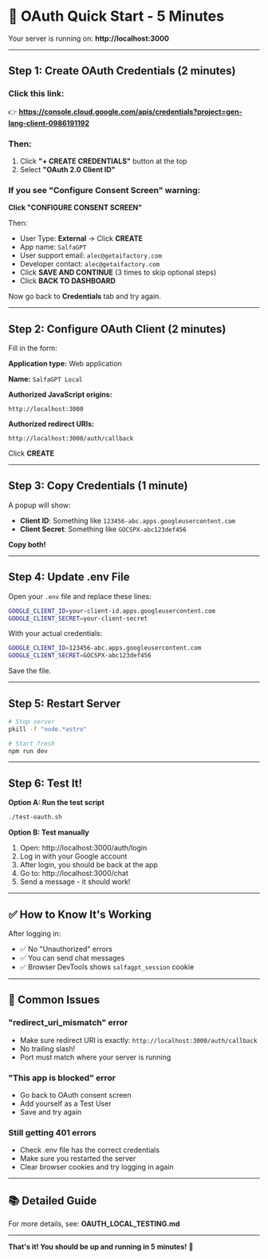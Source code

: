 # 🚀 OAuth Quick Start - 5 Minutes

Your server is running on: **http://localhost:3000**

---

## Step 1: Create OAuth Credentials (2 minutes)

### Click this link:
👉 **https://console.cloud.google.com/apis/credentials?project=gen-lang-client-0986191192**

### Then:

1. Click **"+ CREATE CREDENTIALS"** button at the top
2. Select **"OAuth 2.0 Client ID"**

### If you see "Configure Consent Screen" warning:

**Click "CONFIGURE CONSENT SCREEN"**

Then:
- User Type: **External** → Click **CREATE**
- App name: `SalfaGPT` 
- User support email: `alec@getaifactory.com`
- Developer contact: `alec@getaifactory.com`
- Click **SAVE AND CONTINUE** (3 times to skip optional steps)
- Click **BACK TO DASHBOARD**

Now go back to **Credentials** tab and try again.

---

## Step 2: Configure OAuth Client (2 minutes)

Fill in the form:

**Application type:** Web application

**Name:** `SalfaGPT Local`

**Authorized JavaScript origins:**
```
http://localhost:3000
```

**Authorized redirect URIs:**
```
http://localhost:3000/auth/callback
```

Click **CREATE**

---

## Step 3: Copy Credentials (1 minute)

A popup will show:
- **Client ID**: Something like `123456-abc.apps.googleusercontent.com`
- **Client Secret**: Something like `GOCSPX-abc123def456`

**Copy both!**

---

## Step 4: Update .env File

Open your `.env` file and replace these lines:

```bash
GOOGLE_CLIENT_ID=your-client-id.apps.googleusercontent.com
GOOGLE_CLIENT_SECRET=your-client-secret
```

With your actual credentials:

```bash
GOOGLE_CLIENT_ID=123456-abc.apps.googleusercontent.com
GOOGLE_CLIENT_SECRET=GOCSPX-abc123def456
```

Save the file.

---

## Step 5: Restart Server

```bash
# Stop server
pkill -f "node.*astro"

# Start fresh
npm run dev
```

---

## Step 6: Test It!

**Option A: Run the test script**
```bash
./test-oauth.sh
```

**Option B: Test manually**
1. Open: http://localhost:3000/auth/login
2. Log in with your Google account
3. After login, you should be back at the app
4. Go to: http://localhost:3000/chat
5. Send a message - it should work!

---

## ✅ How to Know It's Working

After logging in:
- ✅ No "Unauthorized" errors
- ✅ You can send chat messages
- ✅ Browser DevTools shows `salfagpt_session` cookie

---

## 🐛 Common Issues

### "redirect_uri_mismatch" error
- Make sure redirect URI is exactly: `http://localhost:3000/auth/callback`
- No trailing slash!
- Port must match where your server is running

### "This app is blocked" error
- Go back to OAuth consent screen
- Add yourself as a Test User
- Save and try again

### Still getting 401 errors
- Check .env file has the correct credentials
- Make sure you restarted the server
- Clear browser cookies and try logging in again

---

## 📚 Detailed Guide

For more details, see: **OAUTH_LOCAL_TESTING.md**

---

**That's it! You should be up and running in 5 minutes!** 🎉
